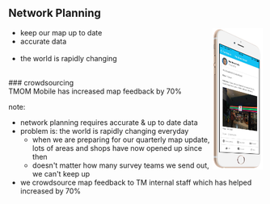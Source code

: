 ##  Network Planning

<img style="background:none; border:none; box-shadow:none; float:right ; max-width: 20%; max-height: 20%;" src="resources/tmom-6.png" class="fragment" data-fragment-index="3"> 

- keep our map up to date <!-- .element: class="fragment" data-fragment-index="1" -->
- accurate data <!-- .element: class="fragment" data-fragment-index="1" -->
<br/><br/>
- the world is rapidly changing <!-- .element: class="fragment" data-fragment-index="2" -->

<br/>
### crowdsourcing  <!-- .element: class="fragment" data-fragment-index="3" -->

<br/>
TMOM Mobile has increased map feedback by 70% <!-- .element: class="fragment" data-fragment-index="4" -->

note:
- network planning requires accurate & up to date data
- problem is: the world is rapidly changing everyday
    - when we are preparing for our quarterly map update, lots of areas and shops have now opened up since then
    - doesn't matter how many survey teams we send out, we can't keep up
- we crowdsource map feedback to TM internal staff which has helped increased by 70%